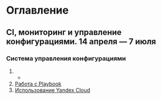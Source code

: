 # Оглавление
## CI, мониторинг и управление конфигурациями. 14 апреля — 7 июля

### Система управления конфигурациями
1. -
1. [Работа с Playbook](./08-ansible-02-playbook/README.md)
1. [Использование Yandex Cloud](./08-ansible-03-yandex/README.md)

